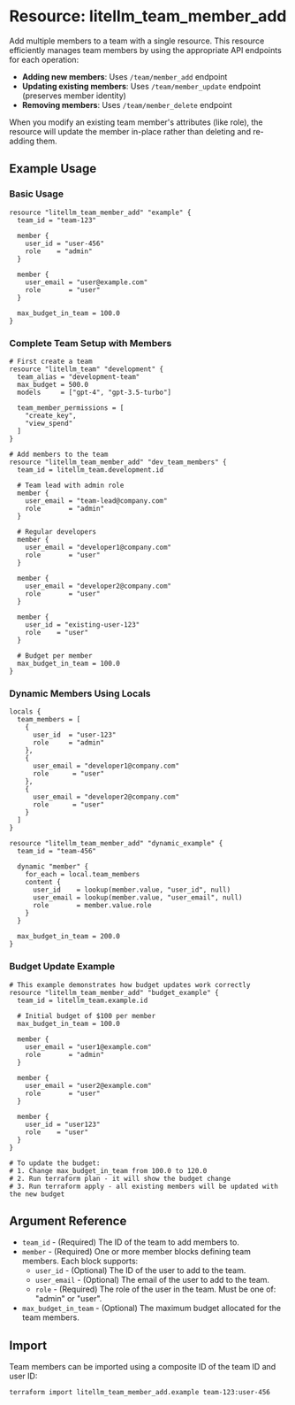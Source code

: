 # Resource: litellm_team_member_add

Add multiple members to a team with a single resource. This resource efficiently manages team members by using the appropriate API endpoints for each operation:

- **Adding new members**: Uses `/team/member_add` endpoint
- **Updating existing members**: Uses `/team/member_update` endpoint (preserves member identity)
- **Removing members**: Uses `/team/member_delete` endpoint

When you modify an existing team member's attributes (like role), the resource will update the member in-place rather than deleting and re-adding them.

## Example Usage

### Basic Usage

```hcl
resource "litellm_team_member_add" "example" {
  team_id = "team-123"
  
  member {
    user_id = "user-456"
    role    = "admin"
  }

  member {
    user_email = "user@example.com"
    role       = "user"
  }

  max_budget_in_team = 100.0
}
```

### Complete Team Setup with Members

```hcl
# First create a team
resource "litellm_team" "development" {
  team_alias = "development-team"
  max_budget = 500.0
  models     = ["gpt-4", "gpt-3.5-turbo"]
  
  team_member_permissions = [
    "create_key",
    "view_spend"
  ]
}

# Add members to the team
resource "litellm_team_member_add" "dev_team_members" {
  team_id = litellm_team.development.id
  
  # Team lead with admin role
  member {
    user_email = "team-lead@company.com"
    role       = "admin"
  }
  
  # Regular developers
  member {
    user_email = "developer1@company.com"
    role       = "user"
  }
  
  member {
    user_email = "developer2@company.com"
    role       = "user"
  }
  
  member {
    user_id = "existing-user-123"
    role    = "user"
  }
  
  # Budget per member
  max_budget_in_team = 100.0
}
```

### Dynamic Members Using Locals

```hcl
locals {
  team_members = [
    {
      user_id  = "user-123"
      role     = "admin"
    },
    {
      user_email = "developer1@company.com"
      role      = "user"
    },
    {
      user_email = "developer2@company.com"
      role      = "user"
    }
  ]
}

resource "litellm_team_member_add" "dynamic_example" {
  team_id = "team-456"
  
  dynamic "member" {
    for_each = local.team_members
    content {
      user_id    = lookup(member.value, "user_id", null)
      user_email = lookup(member.value, "user_email", null)
      role       = member.value.role
    }
  }

  max_budget_in_team = 200.0
}
```

### Budget Update Example

```hcl
# This example demonstrates how budget updates work correctly
resource "litellm_team_member_add" "budget_example" {
  team_id = litellm_team.example.id
  
  # Initial budget of $100 per member
  max_budget_in_team = 100.0
  
  member {
    user_email = "user1@example.com"
    role       = "admin"
  }
  
  member {
    user_email = "user2@example.com"
    role       = "user"
  }
  
  member {
    user_id = "user123"
    role    = "user"
  }
}

# To update the budget:
# 1. Change max_budget_in_team from 100.0 to 120.0
# 2. Run terraform plan - it will show the budget change
# 3. Run terraform apply - all existing members will be updated with the new budget
```

## Argument Reference

* `team_id` - (Required) The ID of the team to add members to.
* `member` - (Required) One or more member blocks defining team members. Each block supports:
  * `user_id` - (Optional) The ID of the user to add to the team.
  * `user_email` - (Optional) The email of the user to add to the team.
  * `role` - (Required) The role of the user in the team. Must be one of: "admin" or "user".
* `max_budget_in_team` - (Optional) The maximum budget allocated for the team members.

## Import

Team members can be imported using a composite ID of the team ID and user ID:

```shell
terraform import litellm_team_member_add.example team-123:user-456
```
